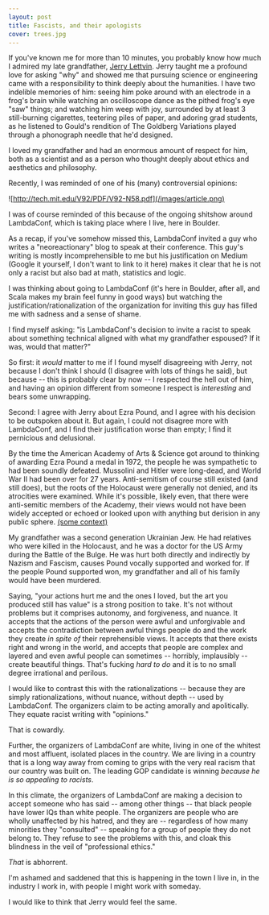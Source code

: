 ```yaml
---
layout: post
title: Fascists, and their apologists
cover: trees.jpg
---
```


If you've known me for more than 10 minutes, you probably know how much I admired my late grandfather, [Jerry Lettvin](https://en.wikipedia.org/wiki/Jerome_Lettvin). Jerry taught me a profound love for asking "why" and showed me that pursuing science or engineering came with a responsibility to think deeply about the humanities. I have two indelible memories of him: seeing him poke around with an electrode in a frog's brain while watching an oscilloscope dance as the pithed frog's eye "saw" things; and watching him weep with joy, surrounded by at least 3 still-burning cigarettes, teetering piles of paper, and adoring grad students, as he listened to Gould's rendition of The Goldberg Variations played through a phonograph needle that he'd designed.

I loved my grandfather and had an enormous amount of respect for him, both as a scientist and as a person who thought deeply about ethics and aesthetics and philosophy.

Recently, I was reminded of one of his (many) controversial opinions:

![http://tech.mit.edu/V92/PDF/V92-N58.pdf](/images/article.png)

I was of course reminded of this because of the ongoing shitshow around LambdaConf, which is taking place where I live, here in Boulder.

As a recap, if you've somehow missed this, LambdaConf invited a guy who writes a "neoreactionary" blog to speak at their conference. This guy's writing is mostly incomprehensible to me but his justification on Medium (Google it yourself, I don't want to link to it here) makes it clear that he is not only a racist but also bad at math, statistics and logic.

I was thinking about going to LambdaConf (it's here in Boulder, after all, and Scala makes my brain feel funny in good ways) but watching the justification/rationalization of the organization for inviting this guy has filled me with sadness and a sense of shame.

I find myself asking: "is LambdaConf's decision to invite a racist to speak about something technical aligned with what my grandfather espoused? If it was, would that matter?"

So first: it *would* matter to me if I found myself disagreeing with Jerry, not because I don't think I should (I disagree with lots of things he said), but because -- this is probably clear by now -- I respected the hell out of him, and having an opinion different from someone I respect is _interesting_ and bears some unwrapping.

Second: I agree with Jerry about Ezra Pound, and I agree with his decision to be outspoken about it. But again, I could not disagree more with LambdaConf, and I find their justification worse than empty; I find it pernicious and delusional.

By the time the American Academy of Arts & Science got around to thinking of awarding Ezra Pound a medal in 1972, the people he was sympathetic to had been soundly defeated. Mussolini and Hitler were long-dead, and World War II had been over for 27 years. Anti-semitism of course still existed (and still does), but the roots of the Holocaust were generally not denied, and its atrocities were examined. While it's possible, likely even, that there were anti-semitic members of the Academy, their views would not have been widely accepted or echoed or looked upon with anything but derision in any public sphere. [(some context)](https://en.wikipedia.org/wiki/History_of_antisemitism_in_the_United_States#Late_twentieth_century)

My grandfather was a second generation Ukrainian Jew. He had relatives who were killed in the Holocaust, and he was a doctor for the US Army during the Battle of the Bulge. He was hurt both directly and indirectly by Nazism and Fascism, causes Pound vocally supported and worked for. If the people Pound supported won, my grandfather and all of his family would have been murdered.

Saying, "your actions hurt me and the ones I loved, but the art you produced still has value" is a strong position to take. It's not without problems but it comprises autonomy, and forgiveness, and nuance. It accepts that the actions of the person were awful and unforgivable and accepts the contradiction between awful things people do and the work they create _in spite of_ their reprehensible views. It accepts that there exists right and wrong in the world, and accepts that people are complex and layered and even awful people can sometimes -- horribly, implausibly -- create beautiful things. That's fucking _hard to do_ and it is to no small degree irrational and perilous.

I would like to contrast this with the rationalizations -- because they are simply rationalizations, without nuance, without depth -- used by LambdaConf. The organizers claim to be acting amorally and apolitically. They equate racist writing with "opinions."

That is cowardly.

Further, the organizers of LambdaConf are white, living in one of the whitest and most affluent, isolated places in the country. We are living in a country that is a long way away from coming to grips with the very real racism that our country was built on. The leading GOP candidate is winning _because he is so appealing to racists_.

In this climate, the organizers of LambdaConf are making a decision to accept someone who has said -- among other things -- that black people have lower IQs than white people. The organizers are people who are wholly unaffected by his hatred, and they are -- regardless of how many minorities they "consulted" -- speaking for a group of people they do not belong to. They refuse to see the problems with this, and cloak this blindness in the veil of "professional ethics."

_That_ is abhorrent.

I'm ashamed and saddened that this is happening in the town I live in, in the industry I work in, with people I might work with someday.

I would like to think that Jerry would feel the same.
